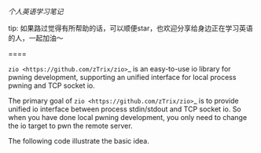 
*个人英语学习笔记*

tip: 如果路过觉得有所帮助的话，可以顺便star，也欢迎分享给身边正在学习英语的人，一起加油～

====

`zio <https://github.com/zTrix/zio>`_ is an easy-to-use io library for pwning development, supporting an unified interface for local process pwning and TCP socket io.

The primary goal of `zio <https://github.com/zTrix/zio>`_ is to provide unified io interface between process stdin/stdout and TCP socket io. So when you have done local pwning development, you only need to change the io target to pwn the remote server.

The following code illustrate the basic idea.
